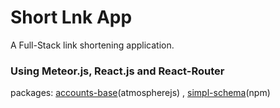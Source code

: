 
# Short Lnk App

A Full-Stack link shortening application.

### Using Meteor.js, React.js and React-Router
packages: [accounts-base]('https://atmospherejs.com/meteor/accounts-base')(atmospherejs) , [simpl-schema]('https://github.com/aldeed/meteor-simple-schema')(npm)
